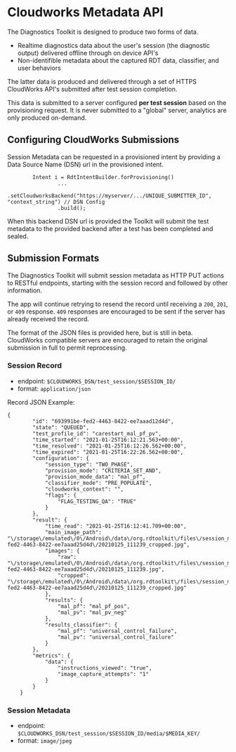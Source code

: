 # Cloudworks Metadata API

The Diagnostics Toolkit is designed to produce two forms of data.
* Realtime diagnostics data about the user's session (the diagnostic output) delivered offline through on device API's
* Non-identifible metadata about the captured RDT data, classifier, and user behaviors

The latter data is produced and delivered through a set of HTTPS CloudWorks API's submitted after test session completion.

This data is submitted to a server configured **per test session** based on the provisioning request. It is never submitted to a "global" server, analytics are only produced on-demand.

## Configuring CloudWorks Submissions

Session Metadata can be requested in a provisioned intent by providing a Data Source Name (DSN) url in the provisioned intent.

```
        Intent i = RdtIntentBuilder.forProvisioning()
                ...
                .setCloudworksBackend("https://myserver/.../UNIQUE_SUBMITTER_ID", "context_string") // DSN Config
                .build();

```

When this backend DSN url is provided the Toolkit will submit the test metadata to the provided backend after a test has been completed and sealed.

## Submission Formats

The Diagnostics Toolkit will submit session metadata as HTTP PUT actions to RESTful endpoints, starting with the session record and followed by other information.

The app will continue retrying to resend the record until receiving a `200`, `201`, or `409` response. `409` responses are encouraged to be sent if the server has already received the record.

The format of the JSON files is provided here, but is still in beta. CloudWorks compatible servers are encouraged to retain the original submission in full to permit reprocessing.

### Session Record

* endpoint: `$CLOUDWORKS_DSN/test_session/$SESSION_ID/`
* format: `application/json`

Record JSON Example:

```
{
        "id": "693991be-fed2-4463-8422-ee7aaad12d4d",
        "state": "QUEUED",
        "test_profile_id": "carestart_mal_pf_pv",
        "time_started": "2021-01-25T16:12:21.563+00:00",
        "time_resolved": "2021-01-25T16:12:26.562+00:00",
        "time_expired": "2021-01-25T16:22:26.562+00:00",
        "configuration": {
            "session_type": "TWO_PHASE",
            "provision_mode": "CRITERIA_SET_AND",
            "provision_mode_data": "mal_pf",
            "classifier_mode": "PRE_POPULATE",
            "cloudworks_context": "",
            "flags": {
                "FLAG_TESTING_QA": "TRUE"
            }
        },
        "result": {
            "time_read": "2021-01-25T16:12:41.709+00:00",
            "main_image_path": "\/storage\/emulated\/0\/Android\/data\/org.rdtoolkit\/files\/session_media\/693991be-fed2-4463-8422-ee7aaad25d4d\/20210125_111239_cropped.jpg",
            "images": {
                "raw": "\/storage\/emulated\/0\/Android\/data\/org.rdtoolkit\/files\/session_media\/693991be-fed2-4463-8422-ee7aaad25d4d\/20210125_111239.jpg",
                "cropped": "\/storage\/emulated\/0\/Android\/data\/org.rdtoolkit\/files\/session_media\/693991be-fed2-4463-8422-ee7aaad25d4d\/20210125_111239_cropped.jpg"
            },
            "results": {
                "mal_pf": "mal_pf_pos",
                "mal_pv": "mal_pv_neg"
            },
            "results_classifier": {
                "mal_pf": "universal_control_failure",
                "mal_pv": "universal_control_failure"
            }
        },
        "metrics": {
            "data": {
                "instructions_viewed": "true",
                "image_capture_attempts": "1"
            }
        }
    }
```

### Session Metadata

* endpoint: `$CLOUDWORKS_DSN/test_session/$SESSION_ID/media/$MEDIA_KEY/`
* format: `image/jpeg`
